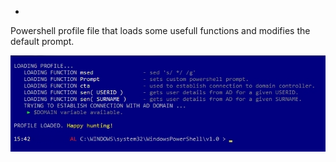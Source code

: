 -

Powershell profile file that loads some usefull functions and modifies the default prompt.

![Powershell profile](https://raw.githubusercontent.com/mnmnc/img/master/pshell_out.jpg)
